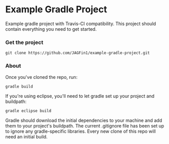 Example Gradle Project
======================

Example gradle project with Travis-CI compatibility. This project should contain everything you need to get started.

### Get the project

	git clone https://github.com/JAGFin1/example-gradle-project.git

### About

Once you've cloned the repo, run:

	gradle build

If you're using eclipse, you'll need to let gradle set up your project and buildpath:

	gradle eclipse build


Gradle should download the initial dependencies to your machine and add them to your project's buildpath. The current .gitignore file has been set up to ignore any gradle-specific libraries. Every new clone of this repo will need an initial build.

